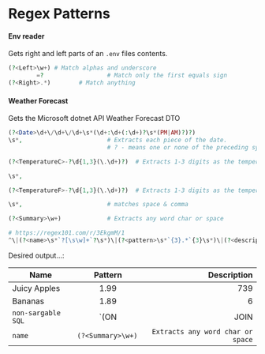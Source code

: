 # Regex Patterns

#### Env reader

Gets right and left parts of an `.env` files contents.

```php
(?<Left>\w+) # Match alphas and underscore
        =?                  # Match only the first equals sign
(?<Right>.*)        # Match anything
```

#### Weather Forecast

Gets the Microsoft dotnet API Weather Forecast DTO

```php
(?<Date>\d+\/\d+\/\d+\s*(\d+:\d+(:\d+)?\s*(PM|AM)?)?)
\s*,                        # Extracts each piece of the date. 
                            # ? - means one or none of the preceding symbol (e.g. we can only have either AM or PM, or neither one).

(?<TemperatureC>-?\d{1,3}(\.\d+)?)  # Extracts 1-3 digits as the temperature.

\s*,

(?<TemperatureF>-?\d{1,3}(\.\d+)?)  # Extracts 1-3 digits as the temperature.

\s*,                        # matches space & comma

(?<Summary>\w+)             # Extracts any word char or space
```


```php
# https://regex101.com/r/3EkgmM/1
^\|(?<name>\s*`?[\s\w]+`?\s*)\|(?<pattern>\s*`{3}.*`{3}\s*)\|(?<description>.*)\|$
```

Desired output...:

| Name         | Pattern | Description |
|--------------|:-----:|-----------:|
| Juicy Apples |  1.99 |        739 |
| Bananas      |  1.89 |          6 |
| `non-sargable SQL`      |  `(ON|JOIN|WHERE)\s+(AND|OR)?(\s*?.*)(LIKE\s*'%.*%'|([a-zA-Z]*?\([\w\s\.@]+\)))` |          Finds any non-SARGable phrases in a SQL query |
| `name`      |  ```(?<Summary>\w+) ``` |          `Extracts any word char or space` |



